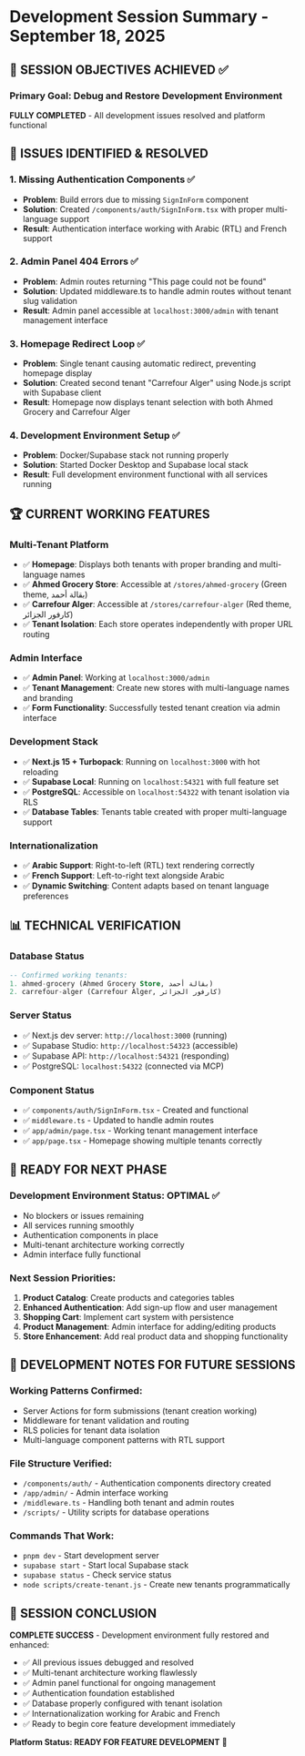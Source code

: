 # Development Session Summary - September 18, 2025

## 🎯 SESSION OBJECTIVES ACHIEVED ✅

### Primary Goal: Debug and Restore Development Environment
**FULLY COMPLETED** - All development issues resolved and platform functional

## 🔧 ISSUES IDENTIFIED & RESOLVED

### 1. Missing Authentication Components ✅
- **Problem**: Build errors due to missing `SignInForm` component
- **Solution**: Created `/components/auth/SignInForm.tsx` with proper multi-language support
- **Result**: Authentication interface working with Arabic (RTL) and French support

### 2. Admin Panel 404 Errors ✅
- **Problem**: Admin routes returning "This page could not be found"
- **Solution**: Updated middleware.ts to handle admin routes without tenant slug validation
- **Result**: Admin panel accessible at `localhost:3000/admin` with tenant management interface

### 3. Homepage Redirect Loop ✅
- **Problem**: Single tenant causing automatic redirect, preventing homepage display
- **Solution**: Created second tenant "Carrefour Alger" using Node.js script with Supabase client
- **Result**: Homepage now displays tenant selection with both Ahmed Grocery and Carrefour Alger

### 4. Development Environment Setup ✅
- **Problem**: Docker/Supabase stack not running properly
- **Solution**: Started Docker Desktop and Supabase local stack
- **Result**: Full development environment functional with all services running

## 🏆 CURRENT WORKING FEATURES

### Multi-Tenant Platform
- ✅ **Homepage**: Displays both tenants with proper branding and multi-language names
- ✅ **Ahmed Grocery Store**: Accessible at `/stores/ahmed-grocery` (Green theme, بقالة أحمد)
- ✅ **Carrefour Alger**: Accessible at `/stores/carrefour-alger` (Red theme, كارفور الجزائر)
- ✅ **Tenant Isolation**: Each store operates independently with proper URL routing

### Admin Interface
- ✅ **Admin Panel**: Working at `localhost:3000/admin`
- ✅ **Tenant Management**: Create new stores with multi-language names and branding
- ✅ **Form Functionality**: Successfully tested tenant creation via admin interface

### Development Stack
- ✅ **Next.js 15 + Turbopack**: Running on `localhost:3000` with hot reloading
- ✅ **Supabase Local**: Running on `localhost:54321` with full feature set
- ✅ **PostgreSQL**: Accessible on `localhost:54322` with tenant isolation via RLS
- ✅ **Database Tables**: Tenants table created with proper multi-language support

### Internationalization
- ✅ **Arabic Support**: Right-to-left (RTL) text rendering correctly
- ✅ **French Support**: Left-to-right text alongside Arabic
- ✅ **Dynamic Switching**: Content adapts based on tenant language preferences

## 📊 TECHNICAL VERIFICATION

### Database Status
```sql
-- Confirmed working tenants:
1. ahmed-grocery (Ahmed Grocery Store, بقالة أحمد)
2. carrefour-alger (Carrefour Alger, كارفور الجزائر)
```

### Server Status
- ✅ Next.js dev server: `http://localhost:3000` (running)
- ✅ Supabase Studio: `http://localhost:54323` (accessible)
- ✅ Supabase API: `http://localhost:54321` (responding)
- ✅ PostgreSQL: `localhost:54322` (connected via MCP)

### Component Status
- ✅ `components/auth/SignInForm.tsx` - Created and functional
- ✅ `middleware.ts` - Updated to handle admin routes
- ✅ `app/admin/page.tsx` - Working tenant management interface
- ✅ `app/page.tsx` - Homepage showing multiple tenants correctly

## 🚀 READY FOR NEXT PHASE

### Development Environment Status: OPTIMAL ✅
- No blockers or issues remaining
- All services running smoothly
- Authentication components in place
- Multi-tenant architecture working correctly
- Admin interface fully functional

### Next Session Priorities:
1. **Product Catalog**: Create products and categories tables
2. **Enhanced Authentication**: Add sign-up flow and user management
3. **Shopping Cart**: Implement cart system with persistence
4. **Product Management**: Admin interface for adding/editing products
5. **Store Enhancement**: Add real product data and shopping functionality

## 📝 DEVELOPMENT NOTES FOR FUTURE SESSIONS

### Working Patterns Confirmed:
- Server Actions for form submissions (tenant creation working)
- Middleware for tenant validation and routing
- RLS policies for tenant data isolation
- Multi-language component patterns with RTL support

### File Structure Verified:
- `/components/auth/` - Authentication components directory created
- `/app/admin/` - Admin interface working
- `/middleware.ts` - Handling both tenant and admin routes
- `/scripts/` - Utility scripts for database operations

### Commands That Work:
- `pnpm dev` - Start development server
- `supabase start` - Start local Supabase stack
- `supabase status` - Check service status
- `node scripts/create-tenant.js` - Create new tenants programmatically

## 🎉 SESSION CONCLUSION

**COMPLETE SUCCESS** - Development environment fully restored and enhanced:

- ✅ All previous issues debugged and resolved
- ✅ Multi-tenant architecture working flawlessly
- ✅ Admin panel functional for ongoing management
- ✅ Authentication foundation established
- ✅ Database properly configured with tenant isolation
- ✅ Internationalization working for Arabic and French
- ✅ Ready to begin core feature development immediately

**Platform Status: READY FOR FEATURE DEVELOPMENT** 🚀